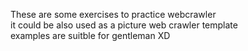 These are some exercises to practice webcrawler<br>
it could be also used as a picture web crawler template<br>
examples are suitble for gentleman XD
